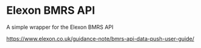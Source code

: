 # Elexon BMRS API
A simple wrapper for the Elexon BMRS API

https://www.elexon.co.uk/guidance-note/bmrs-api-data-push-user-guide/
